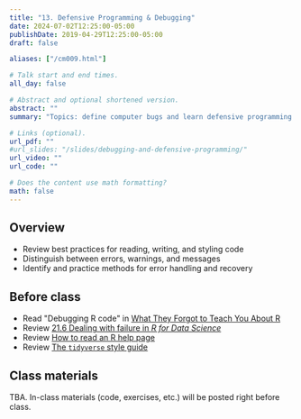 ```yaml
---
title: "13. Defensive Programming & Debugging"
date: 2024-07-02T12:25:00-05:00
publishDate: 2019-04-29T12:25:00-05:00
draft: false

aliases: ["/cm009.html"]

# Talk start and end times.
all_day: false

# Abstract and optional shortened version.
abstract: ""
summary: "Topics: define computer bugs and learn defensive programming tactics."

# Links (optional).
url_pdf: ""
#url_slides: "/slides/debugging-and-defensive-programming/"
url_video: ""
url_code: ""

# Does the content use math formatting?
math: false
---
```




## Overview

* Review best practices for reading, writing, and styling code
* Distinguish between errors, warnings, and messages
* Identify and practice methods for error handling and recovery

<!--
* Introduce `traceback()` and explain how to read it
-->


## Before class

* Read "Debugging R code" in [What They Forgot to Teach You About R](https://rstats.wtf/debugging-r)
* Review [21.6 Dealing with failure in *R for Data Science*](http://r4ds.had.co.nz/iteration.html#dealing-with-failure)
* Review [How to read an R help page](http://socviz.co/appendix.html#how-to-read-an-r-help-page)
* Review [The `tidyverse` style guide](http://style.tidyverse.org/)


## Class materials

TBA. In-class materials (code, exercises, etc.) will be posted right before class.

<!--
* [Bugs and styling code](/notes/style-guide/)
* [Debugging and condition handling](/notes/condition-handling/)
* [*Naming things*](http://www2.stat.duke.edu/~rcs46/lectures_2015/01-markdown-git/slides/naming-slides/naming-slides.pdf) - by Jenny Bryan. A concise guide to naming files.
-->
